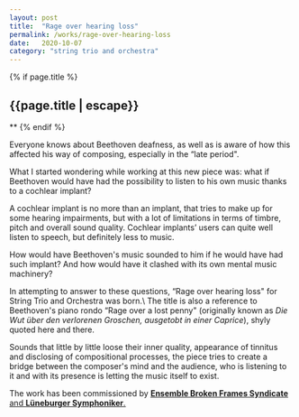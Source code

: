 ```yaml
---
layout: post
title:  "Rage over hearing loss"
permalink: /works/rage-over-hearing-loss
date:   2020-10-07
category: "string trio and orchestra"
---
```

{% if page.title %}
<h2>{{page.title | escape}}</h2>
**
{% endif %}

Everyone knows about Beethoven deafness, as well as is aware of how this affected his way of composing, especially in the “late period".

What I started wondering while working at this new piece was: what if Beethoven would have had the possibility to listen to his own music thanks to a cochlear implant?

A cochlear implant is no more than an implant, that tries to make up for some hearing impairments, but with a lot of limitations in terms of timbre, pitch and overall sound quality. Cochlear implants’ users can quite well listen to speech, but definitely less to music.

How would have Beethoven's music sounded to him if he would have had such implant? And how would have it clashed with its own mental music machinery?

In attempting to answer to these questions, “Rage over hearing loss" for String Trio and Orchestra was born.\\
The title is also a reference to Beethoven's piano rondo “Rage over a lost penny" (originally known as *Die Wut über den verlorenen Groschen, ausgetobt in einer Caprice*), shyly quoted here and there.

Sounds that little by little loose their inner quality, appearance of tinnitus and disclosing of compositional processes, the piece tries to create a bridge between the composer's mind and the audience, who is listening to it and with its presence is letting the music itself to exist.

The work has been commissioned by <ins>[**Ensemble Broken Frames Syndicate**][brokenFrames]<ins> and <ins>[**Lüneburger Symphoniker**][luneburg]</ins>.


<ins>

[brokenFrames]: https://brokenframessyndicate.com/en/
[luneburg]:	https://www.theater-lueneburg.de/lueneburger-symphoniker/
